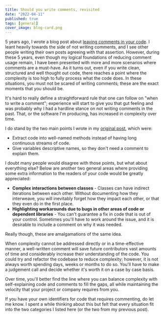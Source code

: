 ```yaml
---
title: Should you write comments, revisited
date: "2022-04-11"
published: true
tags: [general]
cover_image: blog-card.png
---
```


5 years ago, I wrote a blog post about [leaving comments in your code](/2017-01-07/should-you-write-comments?). I leant heavily towards the side of not writing comments, and I see other people writing their own posts agreeing with that assertion. However, during these 5 years, even though my logical foundations of reducing comment usage remain, I have been presented with more and more scenarios where comments are a must-have. As it turns out, even if you write clean, structured and well thought out code, there reaches a point where the complexity is too high to fully process what the code does. In these situations, you must not be scared of writing comments; these are the exact moments that you should be.

It's hard to really define a straightforward rule that one can follow on "when to write a comment"; experience will start to give you that gut feeling and was probably why I had a hardline stance on not writing comments in the past. That, or the software I'm producing, has increased in complexity over time.

I do stand by the two main points I wrote in my [original post](/2017-01-07/should-you-write-comments?), which were:

- Extract code into well-named methods instead of having long continuous streams of code.
- Give variables descriptive names, so they don't need a comment to explain them.

I doubt many people would disagree with those points, but what about everything else? Below are another two general areas where providing some extra information to the readers of your code would be greatly appreciated:

- __Complex interactions between classes__ - Classes can have indirect iterations between each other. Without documenting how they interweave, you will inevitably forget how they impact each other, or that they even do in the first place.
- __Highlighting workarounds due to bugs in other areas of code or dependent libraries__ - You can't guarantee a fix in code that is out of your control. Sometimes you'll have to work around the issue, and it is desirable to include a comment on why it was needed.

Really though, these are amalgamations of the same idea.

When complexity cannot be addressed directly or in a time-effective manner, a well-written comment will save future contributors vast amounts of time and considerably increase their understanding of the code. You could try and refactor the codebase to reduce complexity; however, it is not always worth spending days, weeks or months to do so. You'll have to make a judgement call and decide whether it's worth it on a case by case basis.

Over time, you'll better find the line where you can balance complexity with self-explaining code and comments to fill the gaps, all while maintaining the velocity that your project or company requires from you.

If you have your own identifiers for code that requires commenting, do let me know. I spent a while thinking about this but felt that every situation fit into the two categories I listed here (or the two from my previous post).